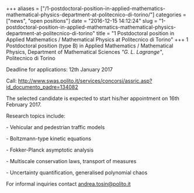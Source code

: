 +++
aliases = ["/1-postdoctoral-position-in-applied-mathematics-mathematical-physics-department-at-politecnico-di-torino/"]
categories = ["news", "open positions"]
date = "2016-12-15 14:12:24"
slug = "1-postdoctoral-position-in-applied-mathematics-mathematical-physics-department-at-politecnico-di-torino"
title = "1 Postdoctoral position in Applied Mathematics / Mathematical Physics at Politecnico di Torino"
+++
1 Postdoctoral position (type B) in Applied Mathematics / Mathematical
Physics, Department of Mathematical Sciences *"G. L. Lagrange"*,
Politecnico di Torino

Deadline for applications: 12th January 2017

<div>

Call:
<http://www.swas.polito.it/services/concorsi/assric.asp?id_documento_padre=134082>

</div>

The selected candidate is expected to start his/her appointment on 16th
February 2017.

<div>

Research topics include:

</div>

<div>

\- Vehicular and pedestrian traffic models

</div>

<div>

\- Boltzmann-type kinetic equations

</div>

<div>

\- Fokker-Planck asymptotic analysis

</div>

<div>

\- Multiscale conservation laws, transport of measures

</div>

\- Uncertainty quantification, generalised polynomial chaos

For informal inquiries contact <andrea.tosin@polito.it>
